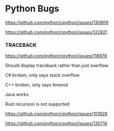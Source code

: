 ﻿# Python Bugs
https://github.com/python/cpython/issues/130809


https://github.com/python/cpython/issues/122821

### TRACEBACK
https://github.com/python/cpython/issues/118978

Should display traceback rather than just overflow. 

C# broken, only says stack overflow 

C++ broken, only says timeout 

Java works

Rust recursion is not supported


https://github.com/python/cpython/issues/101828


https://github.com/python/cpython/issues/130716
